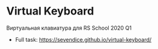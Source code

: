 # Virtual Keyboard
Виртуальная клавиатура для RS School 2020 Q1
 - Full task: https://sevendice.github.io/virtual-keyboard/